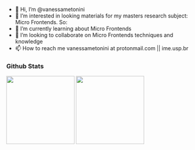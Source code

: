 - 👋 Hi, I’m @vanessametonini
- 👀 I’m interested in looking materials for my masters research subject: Micro Frontends. So:
- 🌱 I’m currently learning about Micro Frontends
- 💞️ I’m looking to collaborate on Micro Frontends techniques and knowledge
- 📫 How to reach me vanessametonini at protonmail.com || ime.usp.br

<!-- WIP
### Languages

<img src="https://img.shields.io/badge/HTML5-E34F26?style=for-the-badge&logo=html5&logoColor=white"/>
<img src="https://img.shields.io/badge/CSS3-1572B6?style=for-the-badge&logo=css3&logoColor=white"/>
<img src="https://img.shields.io/badge/JavaScript-F7DF1E?style=for-the-badge&logo=javascript&logoColor=black"/>
<img src="https://img.shields.io/badge/GIT-E44C30?style=for-the-badge&logo=git&logoColor=white"/>
<img src="https://img.shields.io/badge/Sass-CC6699?style=for-the-badge&logo=sass&logoColor=white"/>
<img src="https://img.shields.io/badge/TypeScript-007ACC?style=for-the-badge&logo=typescript&logoColor=white"/>
<br />
-->

### Github Stats

<img height="180em" src="https://github-readme-stats.vercel.app/api/top-langs/?username=vanessametonini&layout=compact&langs_count=7&theme=dracula"/>
<img height="180em" src="https://github-readme-stats.vercel.app/api/?username=vanessametonini&show_icons=true&theme=dracula&include_all_commits=true&count_private=true"/>
  
